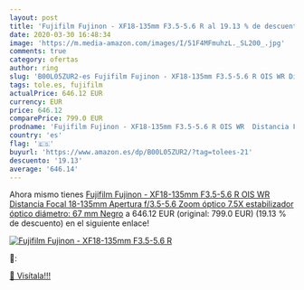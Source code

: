 ```yaml
---
layout: post
title: 'Fujifilm Fujinon - XF18-135mm F3.5-5.6 R al 19.13 % de descuento'
date: 2020-03-30 16:48:34
image: 'https://m.media-amazon.com/images/I/51F4MFmuhzL._SL200_.jpg'
comments: true
category: ofertas
author: ring
slug: 'B00L05ZUR2-es Fujifilm Fujinon - XF18-135mm F3.5-5.6 R OIS WR Distancia...'
tags: tole.es, fujifilm
actualPrice: 646.12 EUR
currency: EUR
price: 646.12
comparePrice: 799.0 EUR
prodname: 'Fujifilm Fujinon - XF18-135mm F3.5-5.6 R OIS WR  Distancia Focal 18-135mm  Apertura f/3.5-5.6  Zoom óptico 7.5X estabilizador óptico  diámetro: 67 mm   Negro'
country: 'es'
flag: '🇪🇸'
buyurl: 'https://www.amazon.es/dp/B00L05ZUR2/?tag=tolees-21'
descuento: '19.13'
average: '646.14'
---
```


Ahora mismo tienes [Fujifilm Fujinon - XF18-135mm F3.5-5.6 R OIS WR  Distancia Focal 18-135mm  Apertura f/3.5-5.6  Zoom óptico 7.5X estabilizador óptico  diámetro: 67 mm   Negro](https://www.amazon.es/dp/B00L05ZUR2/?tag=tolees-21) a 646.12 EUR (original: 799.0 EUR) (19.13 %  de descuento) en el siguiente enlace!

[![Fujifilm Fujinon - XF18-135mm F3.5-5.6 R](https://m.media-amazon.com/images/I/51F4MFmuhzL._SL200_.jpg)](https://www.amazon.es/dp/B00L05ZUR2/?tag=tolees-21)

🔎:


[🛒 Visítala!!!](https://www.amazon.es/dp/B00L05ZUR2/?tag=tolees-21)

